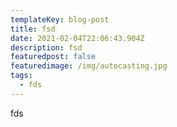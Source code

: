 ```yaml
---
templateKey: blog-post
title: fsd
date: 2021-02-04T22:06:43.904Z
description: fsd
featuredpost: false
featuredimage: /img/autocasting.jpg
tags:
  - fds
---
```

fds